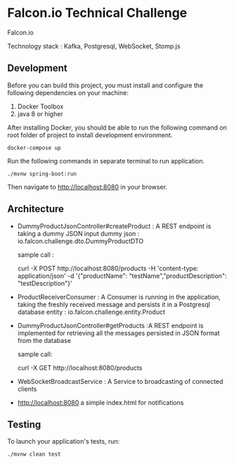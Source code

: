 # Falcon.io Technical Challenge
Falcon.io

Technology stack : Kafka, Postgresql, WebSocket, Stomp.js
## Development

Before you can build this project, you must install and configure the following dependencies on your machine:

1. Docker Toolbox
2. java 8 or higher

After installing Docker, you should be able to run the following command on root folder of project to install development environment.


    docker-compose up

Run the following commands in separate terminal to run application.

    ./mvnw spring-boot:run

Then navigate to [http://localhost:8080](http://localhost:8080) in your browser.

## Architecture 
* DummyProductJsonController#createProduct : A REST endpoint is taking a dummy JSON input 
  dummy json : io.falcon.challenge.dto.DummyProductDTO
  
  sample call : 


    curl -X POST http://localhost:8080/products -H 'content-type: application/json' -d '{"productName": "testName","productDescription": "testDescription"}'

* ProductReceiverConsumer : A Consumer is running in the application, taking the freshly received message and persists it in a Postgresql database
  entity : io.falcon.challenge.entity.Product
    
* DummyProductJsonController#getProducts :A REST endpoint is implemented for retrieving all the messages persisted in JSON format from the database
   
   sample call: 


    curl -X GET http://localhost:8080/products

* WebSocketBroadcastService : A Service to broadcasting of connected clients
* [http://localhost:8080](http://localhost:8080) a simple index.html for notifications

## Testing

To launch your application's tests, run:

    ./mvnw clean test

